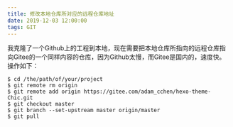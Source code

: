 ```yaml
---
title: 修改本地仓库所对应的远程仓库地址
date: 2019-12-03 12:00:00
tags: GIT
---
```


我克隆了一个Github上的工程到本地，现在需要把本地仓库所指向的远程仓库指向Gitee的一个同样内容的仓库，因为Github太慢，而Gitee是国内的，速度快。操作如下：

```shell
$ cd /the/path/of/your/project
$ git remote rm origin
$ git remote add origin https://gitee.com/adam_cchen/hexo-theme-Chic.git
$ git checkout master
$ git branch --set-upstream master origin/master
$ git pull
```
